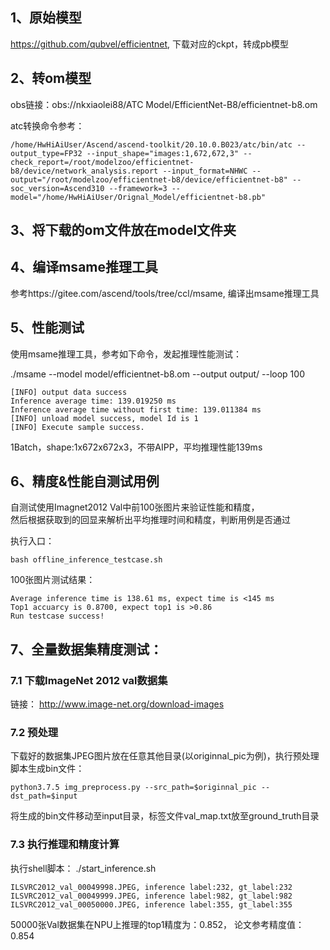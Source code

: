 ## 1、原始模型
https://github.com/qubvel/efficientnet, 下载对应的ckpt，转成pb模型

## 2、转om模型
obs链接：obs://nkxiaolei88/ATC Model/EfficientNet-B8/efficientnet-b8.om

atc转换命令参考：
```
/home/HwHiAiUser/Ascend/ascend-toolkit/20.10.0.B023/atc/bin/atc --output_type=FP32 --input_shape="images:1,672,672,3" --check_report=/root/modelzoo/efficientnet-b8/device/network_analysis.report --input_format=NHWC --output="/root/modelzoo/efficientnet-b8/device/efficientnet-b8" --soc_version=Ascend310 --framework=3 --model="/home/HwHiAiUser/Orignal_Model/efficientnet-b8.pb" 
```

## 3、将下载的om文件放在model文件夹

## 4、编译msame推理工具
参考https://gitee.com/ascend/tools/tree/ccl/msame, 编译出msame推理工具

## 5、性能测试
使用msame推理工具，参考如下命令，发起推理性能测试： 

./msame --model model/efficientnet-b8.om --output output/ --loop 100
```
[INFO] output data success
Inference average time: 139.019250 ms
Inference average time without first time: 139.011384 ms
[INFO] unload model success, model Id is 1
[INFO] Execute sample success.
```
1Batch，shape:1x672x672x3，不带AIPP，平均推理性能139ms

## 6、精度&性能自测试用例
自测试使用Imagnet2012 Val中前100张图片来验证性能和精度，\
然后根据获取到的回显来解析出平均推理时间和精度，判断用例是否通过

执行入口：
```
bash offline_inference_testcase.sh
```
100张图片测试结果：
```
Average inference time is 138.61 ms, expect time is <145 ms
Top1 accuarcy is 0.8700, expect top1 is >0.86
Run testcase success!
```

## 7、全量数据集精度测试：

### 7.1 下载ImageNet 2012 val数据集
链接： http://www.image-net.org/download-images

### 7.2 预处理

下载好的数据集JPEG图片放在任意其他目录(以originnal_pic为例)，执行预处理脚本生成bin文件：
```
python3.7.5 img_preprocess.py --src_path=$originnal_pic --dst_path=$input
```
将生成的bin文件移动至input目录，标签文件val_map.txt放至ground_truth目录

### 7.3 执行推理和精度计算
执行shell脚本： ./start_inference.sh
```
ILSVRC2012_val_00049998.JPEG, inference label:232, gt_label:232
ILSVRC2012_val_00049999.JPEG, inference label:982, gt_label:982
ILSVRC2012_val_00050000.JPEG, inference label:355, gt_label:355
```
50000张Val数据集在NPU上推理的top1精度为：0.852， 论文参考精度值：0.854